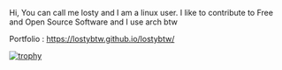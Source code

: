 Hi, You can call me losty and I am a linux user. I like to contribute to Free and Open Source Software and I use arch btw

Portfolio : https://lostybtw.github.io/lostybtw/

[![trophy](https://github-profile-trophy.vercel.app/?username=lostybtw)](https://github.com/ryo-ma/github-profile-trophy)
